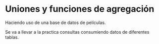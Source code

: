 # Uniones y funciones de agregación

Haciendo uso de una base de datos de películas. 

Se va a llevar a la practica consultas consumiendo datos de diferentes tablas.
